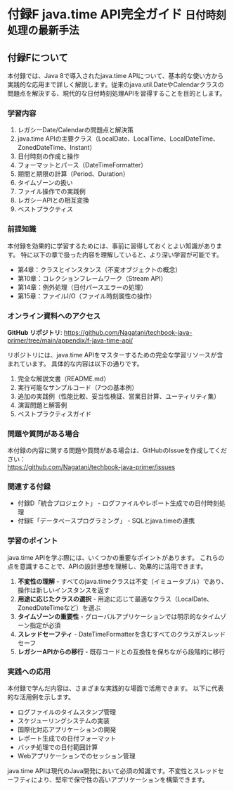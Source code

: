 # <b>付録F</b> <span>java.time API完全ガイド</span> <small>日付時刻処理の最新手法</small>

## 付録Fについて

本付録では、Java 8で導入されたjava.time APIについて、基本的な使い方から実践的な応用まで詳しく解説します。従来のjava.util.DateやCalendarクラスの問題点を解決する、現代的な日付時刻処理APIを習得することを目的とします。

### 学習内容

1. レガシーDate/Calendarの問題点と解決策
2. java.time APIの主要クラス（LocalDate、LocalTime、LocalDateTime、ZonedDateTime、Instant）
3. 日付時刻の作成と操作
4. フォーマットとパース（DateTimeFormatter）
5. 期間と期限の計算（Period、Duration）
6. タイムゾーンの扱い
7. ファイル操作での実践例
8. レガシーAPIとの相互変換
9. ベストプラクティス

### 前提知識

本付録を効果的に学習するためには、事前に習得しておくとよい知識があります。
特に以下の章で扱った内容を理解していると、より深い学習が可能です。

- 第4章：クラスとインスタンス（不変オブジェクトの概念）
- 第10章：コレクションフレームワーク（Stream API）
- 第14章：例外処理（日付パースエラーの処理）
- 第15章：ファイルI/O（ファイル時刻属性の操作）

### オンライン資料へのアクセス

**GitHub リポジトリ**: https://github.com/Nagatani/techbook-java-primer/tree/main/appendix/f-java-time-api/

リポジトリには、java.time APIをマスターするための完全な学習リソースが含まれています。
具体的な内容は以下の通りです。

1. 完全な解説文書（README.md）
2. 実行可能なサンプルコード（7つの基本例）
3. 追加の実践例（性能比較、妥当性検証、営業日計算、ユーティリティ集）
4. 演習問題と解答例
5. ベストプラクティスガイド

### 問題や質問がある場合

本付録の内容に関する問題や質問がある場合は、GitHubのIssueを作成してください：<br>
https://github.com/Nagatani/techbook-java-primer/issues

### 関連する付録

- 付録D「統合プロジェクト」 - ログファイルやレポート生成での日付時刻処理
- 付録E「データベースプログラミング」 - SQLとjava.timeの連携

### 学習のポイント

java.time APIを学ぶ際には、いくつかの重要なポイントがあります。
これらの点を意識することで、APIの設計思想を理解し、効果的に活用できます。

1. **不変性の理解** - すべてのjava.timeクラスは不変（イミュータブル）であり、操作は新しいインスタンスを返す
2. **用途に応じたクラスの選択** - 用途に応じて最適なクラス（LocalDate、ZonedDateTimeなど）を選ぶ
3. **タイムゾーンの重要性** - グローバルアプリケーションでは明示的なタイムゾーン指定が必須
4. **スレッドセーフティ** - DateTimeFormatterを含むすべてのクラスがスレッドセーフ
5. **レガシーAPIからの移行** - 既存コードとの互換性を保ちながら段階的に移行

### 実践への応用

本付録で学んだ内容は、さまざまな実践的な場面で活用できます。
以下に代表的な活用例を示します。

- ログファイルのタイムスタンプ管理
- スケジューリングシステムの実装
- 国際化対応アプリケーションの開発
- レポート生成での日付フォーマット
- バッチ処理での日付範囲計算
- Webアプリケーションでのセッション管理

java.time APIは現代のJava開発において必須の知識です。不変性とスレッドセーフティにより、堅牢で保守性の高いアプリケーションを構築できます。